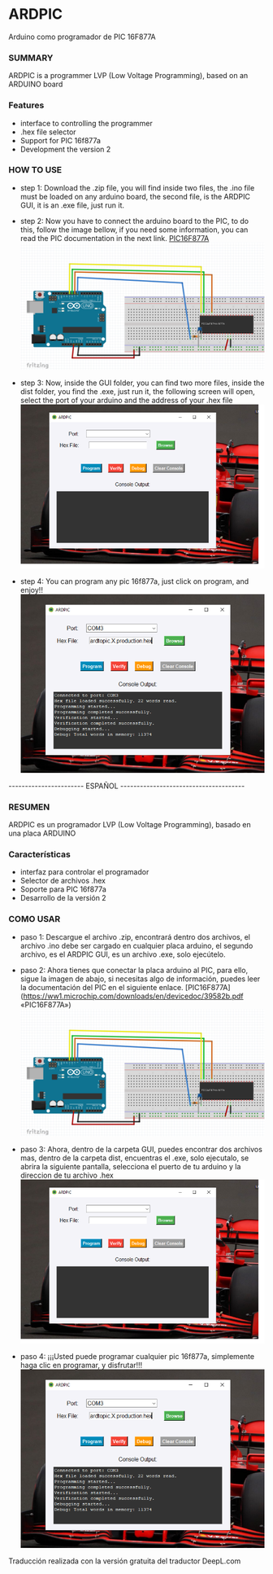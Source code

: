 # ARDPIC
Arduino como programador de PIC 16F877A

### SUMMARY
ARDPIC is a programmer LVP (Low Voltage Programming), based on an ARDUINO board


### Features
- interface to controlling the programmer
- .hex file selector
- Support for PIC 16f877a
- Development the version 2

### HOW TO USE

- step 1:
Download the .zip file, you will find inside two files, the .ino file must be loaded on any arduino board, the second file, is the ARDPIC GUI, it is an .exe file, just run it. 

- step 2: 
Now you have to connect the arduino board to the PIC, to do this, follow the  image bellow, if you need some information, you can read the PIC documentation in the next link. [PIC16F877A](https://ww1.microchip.com/downloads/en/devicedoc/39582b.pdf "PIC16F877A")
![Diagrama](https://github.com/AlexisOvando/ARDPIC/blob/main/ARDPIC/DIAGRAMA.PNG)

- step 3:
Now, inside the GUI folder, you can find two more files, inside the dist folder, you find the .exe, just run it, the following screen will open, select the port of your arduino and the address of your .hex file
![ARDPIC](https://github.com/AlexisOvando/ARDPIC/blob/main/ARDPIC/ARDPIC.png)

- step 4:
You can program any pic 16f877a, just click on program, and enjoy!!
![ARDPIC](https://github.com/AlexisOvando/ARDPIC/blob/main/ARDPIC/program.png)

----------------------- ESPAÑOL --------------------------------------
### RESUMEN
ARDPIC es un programador LVP (Low Voltage Programming), basado en una placa ARDUINO


### Características
- interfaz para controlar el programador
- Selector de archivos .hex
- Soporte para PIC 16f877a
- Desarrollo de la versión 2

### COMO USAR

- paso 1:
Descargue el archivo .zip, encontrará dentro dos archivos, el archivo .ino debe ser cargado en cualquier placa arduino, el segundo archivo, es el ARDPIC GUI, es un archivo .exe, solo ejecútelo. 

- paso 2: 
Ahora tienes que conectar la placa arduino al PIC, para ello, sigue la imagen de abajo, si necesitas algo de información, puedes leer la documentación del PIC en el siguiente enlace. [PIC16F877A](https://ww1.microchip.com/downloads/en/devicedoc/39582b.pdf «PIC16F877A»)
![Diagrama](https://github.com/AlexisOvando/ARDPIC/blob/main/ARDPIC/DIAGRAMA.PNG)

- paso 3:
Ahora, dentro de la carpeta GUI, puedes encontrar dos archivos mas, dentro de la carpeta dist, encuentras el .exe, solo ejecutalo, se abrira la siguiente pantalla, selecciona el puerto de tu arduino y la direccion de tu archivo .hex
![ARDPIC](https://github.com/AlexisOvando/ARDPIC/blob/main/ARDPIC/ARDPIC.png)

- paso 4:
¡¡¡Usted puede programar cualquier pic 16f877a, simplemente haga clic en programar, y disfrutar!!!
![ARDPIC](https://github.com/AlexisOvando/ARDPIC/blob/main/ARDPIC/program.png)

Traducción realizada con la versión gratuita del traductor DeepL.com
